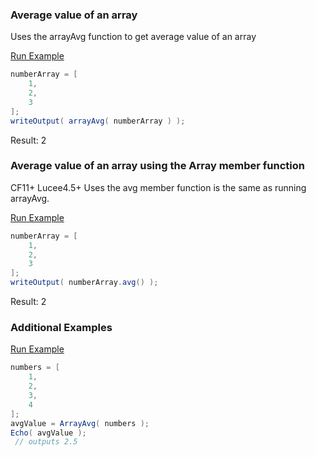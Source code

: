 ### Average value of an array

Uses the arrayAvg function to get average value of an array

<a href="https://try.boxlang.io/?code=eJzLK81NSi1yLCpKrFSwVYhW4OI01OHiNAJiY65Ya67yosySVP%2FSkoLSEg2FRJAqx7J0DYU8JF2aCprWXADx0hU8" target="_blank">Run Example</a>

```java
numberArray = [ 
	1,
	2,
	3
];
writeOutput( arrayAvg( numberArray ) );

```

Result: 2

### Average value of an array using the Array member function

CF11+ Lucee4.5+ Uses the avg member function is the same as running arrayAvg.

<a href="https://try.boxlang.io/?code=eJzLK81NSi1yLCpKrFSwVYhW4OI01OHiNAJiY65Ya67yosySVP%2FSkoLSEg2FPIRavcSydA1NBU1rLgB0WBMr" target="_blank">Run Example</a>

```java
numberArray = [ 
	1,
	2,
	3
];
writeOutput( numberArray.avg() );

```

Result: 2

### Additional Examples

<a href="https://try.boxlang.io/?code=eJzLK81NSi0qVrBViFbg4jTU4eI0AmJjIDbhirXmSixLD0vMKU0FyjsWFSVWOpalayjkQfVoWnO5JmfkayjAVQFFFPT1FfJLSwpKS4oVjPRMuQD2qRrz" target="_blank">Run Example</a>

```java
numbers = [ 
	1,
	2,
	3,
	4
];
avgValue = ArrayAvg( numbers );
Echo( avgValue );
 // outputs 2.5

```


